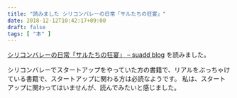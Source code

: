 ```yaml
---
title: "読みました シリコンバレーの日常「サルたちの狂宴」"
date: 2018-12-12T10:42:17+09:00
draft: false
tags: [ "本" ]
---
```


[シリコンバレーの日常「サルたちの狂宴」 – suadd blog](http://suadd.com/wp/blog/2685) を読みました。

シリコンバレーでスタートアップをやっていた方の書籍で、リアルをぶっちゃけている書籍で、スタートアップに関わる方は必読なようです。
私は、スタートアップに関わってはいませんが、読んでみたいと感じました。